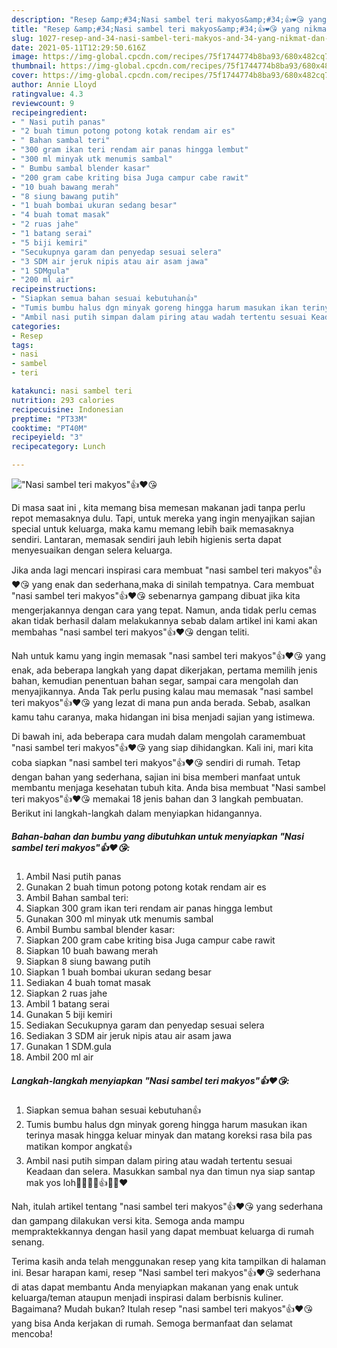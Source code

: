```yaml
---
description: "Resep &amp;#34;Nasi sambel teri makyos&amp;#34;👍❤️😘 yang nikmat dan Mudah Dibuat"
title: "Resep &amp;#34;Nasi sambel teri makyos&amp;#34;👍❤️😘 yang nikmat dan Mudah Dibuat"
slug: 1027-resep-and-34-nasi-sambel-teri-makyos-and-34-yang-nikmat-dan-mudah-dibuat
date: 2021-05-11T12:29:50.616Z
image: https://img-global.cpcdn.com/recipes/75f1744774b8ba93/680x482cq70/nasi-sambel-teri-makyos👍❤️😘-foto-resep-utama.jpg
thumbnail: https://img-global.cpcdn.com/recipes/75f1744774b8ba93/680x482cq70/nasi-sambel-teri-makyos👍❤️😘-foto-resep-utama.jpg
cover: https://img-global.cpcdn.com/recipes/75f1744774b8ba93/680x482cq70/nasi-sambel-teri-makyos👍❤️😘-foto-resep-utama.jpg
author: Annie Lloyd
ratingvalue: 4.3
reviewcount: 9
recipeingredient:
- " Nasi putih panas"
- "2 buah timun potong potong kotak rendam air es"
- " Bahan sambal teri"
- "300 gram ikan teri rendam air panas hingga lembut"
- "300 ml minyak utk menumis sambal"
- " Bumbu sambal blender kasar"
- "200 gram cabe kriting bisa Juga campur cabe rawit"
- "10 buah bawang merah"
- "8 siung bawang putih"
- "1 buah bombai ukuran sedang besar"
- "4 buah tomat masak"
- "2 ruas jahe"
- "1 batang serai"
- "5 biji kemiri"
- "Secukupnya garam dan penyedap sesuai selera"
- "3 SDM air jeruk nipis atau air asam jawa"
- "1 SDMgula"
- "200 ml air"
recipeinstructions:
- "Siapkan semua bahan sesuai kebutuhan👍"
- "Tumis bumbu halus dgn minyak goreng hingga harum masukan ikan terinya masak hingga keluar minyak dan matang koreksi rasa bila pas matikan kompor angkat👍"
- "Ambil nasi putih simpan dalam piring atau wadah tertentu sesuai Keadaan dan selera. Masukkan sambal nya dan timun nya siap santap mak yos loh🤭🤭🤭🙏👍😘😘❤️"
categories:
- Resep
tags:
- nasi
- sambel
- teri

katakunci: nasi sambel teri 
nutrition: 293 calories
recipecuisine: Indonesian
preptime: "PT33M"
cooktime: "PT40M"
recipeyield: "3"
recipecategory: Lunch

---
```



![&#34;Nasi sambel teri makyos&#34;👍❤️😘](https://img-global.cpcdn.com/recipes/75f1744774b8ba93/680x482cq70/nasi-sambel-teri-makyos👍❤️😘-foto-resep-utama.jpg)

Di masa  saat ini , kita memang bisa memesan makanan jadi tanpa perlu repot memasaknya dulu. Tapi, untuk mereka yang ingin menyajikan sajian special untuk keluarga, maka kamu memang lebih baik memasaknya sendiri. Lantaran, memasak sendiri jauh lebih higienis serta dapat menyesuaikan dengan selera keluarga.

Jika anda lagi mencari inspirasi cara membuat &#34;nasi sambel teri makyos&#34;👍❤️😘 yang enak dan sederhana,maka di sinilah tempatnya. Cara membuat &#34;nasi sambel teri makyos&#34;👍❤️😘  sebenarnya gampang dibuat jika kita mengerjakannya dengan cara yang tepat. Namun, anda tidak perlu cemas akan tidak berhasil dalam melakukannya 
sebab dalam artikel ini kami akan membahas &#34;nasi sambel teri makyos&#34;👍❤️😘 dengan teliti.  



Nah untuk kamu yang ingin memasak &#34;nasi sambel teri makyos&#34;👍❤️😘 yang enak, ada beberapa langkah yang dapat dikerjakan, pertama memilih jenis bahan, kemudian penentuan bahan segar, sampai cara mengolah dan menyajikannya. Anda Tak perlu pusing kalau mau memasak &#34;nasi sambel teri makyos&#34;👍❤️😘 yang lezat di mana pun anda berada. Sebab, asalkan kamu  tahu caranya, maka hidangan ini bisa menjadi sajian yang istimewa.

Di bawah ini, ada beberapa cara mudah dalam mengolah caramembuat &#34;nasi sambel teri makyos&#34;👍❤️😘 yang siap dihidangkan. Kali ini, mari kita coba siapkan &#34;nasi sambel teri makyos&#34;👍❤️😘 sendiri di rumah. Tetap dengan bahan yang sederhana, sajian ini bisa memberi manfaat untuk membantu menjaga kesehatan tubuh kita. Anda bisa membuat &#34;Nasi sambel teri makyos&#34;👍❤️😘 memakai 18 jenis bahan dan 3 langkah pembuatan. Berikut ini langkah-langkah dalam menyiapkan hidangannya.

<!--inarticleads1-->

##### Bahan-bahan dan bumbu yang dibutuhkan untuk menyiapkan &#34;Nasi sambel teri makyos&#34;👍❤️😘:

1. Ambil  Nasi putih panas
1. Gunakan 2 buah timun potong potong kotak rendam air es
1. Ambil  Bahan sambal teri:
1. Siapkan 300 gram ikan teri rendam air panas hingga lembut
1. Gunakan 300 ml minyak utk menumis sambal
1. Ambil  Bumbu sambal blender kasar:
1. Siapkan 200 gram cabe kriting bisa Juga campur cabe rawit
1. Siapkan 10 buah bawang merah
1. Siapkan 8 siung bawang putih
1. Siapkan 1 buah bombai ukuran sedang besar
1. Sediakan 4 buah tomat masak
1. Siapkan 2 ruas jahe
1. Ambil 1 batang serai
1. Gunakan 5 biji kemiri
1. Sediakan Secukupnya garam dan penyedap sesuai selera
1. Sediakan 3 SDM air jeruk nipis atau air asam jawa
1. Gunakan 1 SDM.gula
1. Ambil 200 ml air




<!--inarticleads2-->

##### Langkah-langkah menyiapkan &#34;Nasi sambel teri makyos&#34;👍❤️😘:

1. Siapkan semua bahan sesuai kebutuhan👍
1. Tumis bumbu halus dgn minyak goreng hingga harum masukan ikan terinya masak hingga keluar minyak dan matang koreksi rasa bila pas matikan kompor angkat👍
1. Ambil nasi putih simpan dalam piring atau wadah tertentu sesuai Keadaan dan selera. Masukkan sambal nya dan timun nya siap santap mak yos loh🤭🤭🤭🙏👍😘😘❤️




Nah, itulah artikel tentang  &#34;nasi sambel teri makyos&#34;👍❤️😘  yang sederhana dan gampang dilakukan versi kita. Semoga anda mampu mempraktekkannya dengan hasil yang dapat membuat keluarga di rumah senang. 

Terima kasih anda telah menggunakan resep yang kita tampilkan di halaman ini. Besar harapan kami, resep  &#34;Nasi sambel teri makyos&#34;👍❤️😘 sederhana di atas dapat membantu Anda menyiapkan makanan yang enak untuk keluarga/teman ataupun menjadi inspirasi dalam berbisnis kuliner. Bagaimana? Mudah bukan? Itulah resep &#34;nasi sambel teri makyos&#34;👍❤️😘 yang bisa Anda kerjakan di rumah. Semoga bermanfaat dan selamat mencoba!

